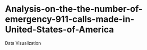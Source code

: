 # Analysis-on-the-the-number-of-emergency-911-calls-made-in-United-States-of-America
Data Visualization
